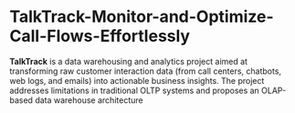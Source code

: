 # TalkTrack-Monitor-and-Optimize-Call-Flows-Effortlessly
**TalkTrack** is a data warehousing and analytics project aimed at transforming raw customer interaction data (from call centers, chatbots, web logs, and emails) into actionable business insights. The project addresses limitations in traditional OLTP systems and proposes an OLAP-based data warehouse architecture 
